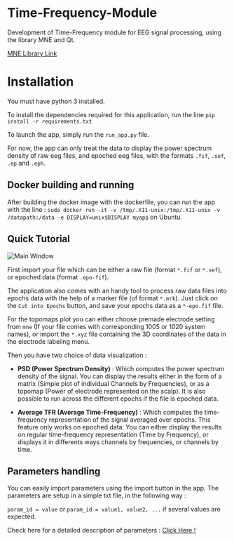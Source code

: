 # Time-Frequency-Module

Development of Time-Frequency module for EEG signal processing, using the library MNE and Qt.

[MNE Library Link](https://martinos.org/mne/dev/index.html)

# Installation

You must have python 3 installed.

To install the dependencies required for this application, run the line `pip install -r requirements.txt`

To launch the app, simply run the `run_app.py` file.

For now, the app can only treat the data to display the power spectrum density of raw eeg files, and epoched eeg files, with the formats `.fif`, `.sef`, `.ep` and `.eph`.

## Docker building and running

After building the docker image with the dockerfile, you can run the app with the line : `sudo docker run -it -v /tmp/.X11-unix:/tmp/.X11-unix -v /datapath:/data -e DISPLAY=unix$DISPLAY myapp` on Ubuntu.

## Quick Tutorial

![Main Window](https://github.com/fcbg-hnp/eeg-timeFreqToolbox/assets/mainwindow.png)

First import your file which can be either a raw file (format `*.fif` or `*.sef`), or epoched data (format `.epo-fif`).

The application also comes with an handy tool to process raw data files into epochs data with the help of a marker file (of format `*.mrk`). Just click on the `Cut into Epochs` button, and save your epochs data as a `*-epo.fif` file.

 For the topomaps plot you can either choose premade electrode setting from `mne` (If your file comes with corresponding 1005 or 1020 system names), or import the `*.xyz` file containing the 3D coordinates of the data in the electrode labeling menu.

 Then you have two choice of data visualization :

 * **PSD (Power Spectrum Density)** : Which computes the power spectrum density of the signal. You can display the results either in the form of a matrix (Simple plot of individual Channels by Frequencies), or as a topomap (Power of electrode represented on the scalp). It is also possible to run across the different epochs if the file is epoched data.

 * **Average TFR (Average Time-Frequency)** : Which computes the time-frequency representation of the signal averaged over epochs. This feature only works on epoched data. You can either display the results on regular time-frequency representation (Time by Frequency), or displays it in differents ways channels by frequencies, or channels by time.


## Parameters handling

You can easily import parameters using the import button in the app. The parameters are setup in a simple txt file, in the following way :

`param_id = value` or `param_id = value1, value2, ...` if several values are expected.

Check here for a detailed description of parameters : [Click Here !](https://github.com/TyWR/Time-Frequency-Module/blob/master/media/help_parameters.md)
